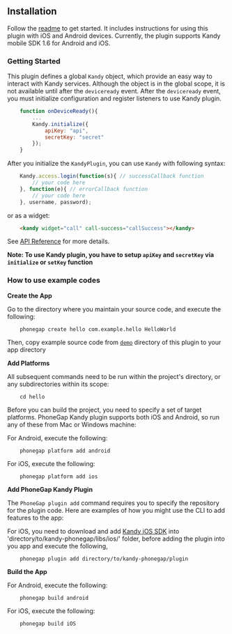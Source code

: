## Installation

Follow the [readme] to get started. It includes instructions for using this plugin with iOS and Android devices. Currently, the plugin supports Kandy mobile SDK 1.6 for Android and iOS.

### Getting Started
This plugin defines a global `Kandy` object, which provide an easy way to interact with Kandy services.
Although the object is in the global scope, it is not available until after the `deviceready` event. After the `deviceready` event, you must initialize configuration and register listeners to use Kandy plugin.

```js
    function onDeviceReady(){
        ...
        Kandy.initialize({
            apiKey: "api",
            secretKey: "secret"
        });
    }
```
After you initialize the `KandyPlugin`, you can use `Kandy` with following syntax:
```js
    Kandy.access.login(function(s){ // successCallback function
        // your code here
    }, function(e){ // errorCallback function
        // your code here
    }, username, password);
```
or as a widget:
```html
    <kandy widget="call" call-success="callSuccess"></kandy>
```
See [API Reference](#api-reference) for more details.

**Note: To use Kandy plugin, you have to setup `apiKey` and `secretKey` via `initialize` or `setKey` function**

### How to use example codes
**Create the App**

Go to the directory where you maintain your source code, and  execute the following:
```shell
    phonegap create hello com.example.hello HelloWorld
```
Then, copy example source code from [`demo`] directory of this plugin to your app directory

**Add Platforms**

All subsequent commands need to be run within the project's directory, or any subdirectories within its scope:

```shell
    cd hello
```
Before you can build the project, you need to specify a set of target platforms. PhoneGap Kandy plugin supports both iOS and Android, so run any of these from Mac or Windows machine:

For Android, execute the following:

```shell
    phonegap platform add android
```
For iOS, execute the following:
```shell
    phonegap platform add ios
```
**Add PhoneGap Kandy Plugin**

The `PhoneGap plugin add` command requires you to specify the repository for the plugin code. Here are examples of how you might use the CLI to add features to the app:

For iOS, you need to download and add [Kandy iOS SDK] into 'directory/to/kandy-phonegap/libs/ios/' folder, before adding the plugin into you app and  execute the following,

```shell
    phonegap plugin add directory/to/kandy-phonegap/plugin
```
**Build the App**

For Android, execute the following:
```shell
    phonegap build android
```
For iOS, execute the following:
```shell
    phonegap build iOS
```

[readme]: <https://github.com/Kandy-IO/kandy-phonegap/blob/master/README.md>
[Kandy iOS SDK]: <https://developer.kandy.io/docs/ios-sdk/>
[`demo`]: <https://github.com/Kandy-IO/kandy-phonegap/tree/master/demo/www>
